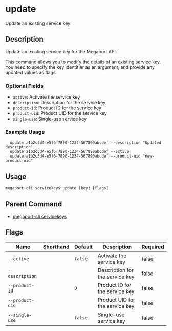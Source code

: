 # update

Update an existing service key

## Description

Update an existing service key for the Megaport API.

This command allows you to modify the details of an existing service key. You need to specify the key identifier as an argument, and provide any updated values as flags.

### Optional Fields
  - `active`: Activate the service key
  - `description`: Description for the service key
  - `product-id`: Product ID for the service key
  - `product-uid`: Product UID for the service key
  - `single-use`: Single-use service key

### Example Usage

```
  update a1b2c3d4-e5f6-7890-1234-567890abcdef --description "Updated description"
  update a1b2c3d4-e5f6-7890-1234-567890abcdef --active
  update a1b2c3d4-e5f6-7890-1234-567890abcdef --product-uid "new-product-uid"
```


## Usage

```
megaport-cli servicekeys update [key] [flags]
```



## Parent Command

* [megaport-cli servicekeys](megaport-cli_servicekeys.md)




## Flags

| Name | Shorthand | Default | Description | Required |
|------|-----------|---------|-------------|----------|
| `--active` |  | `false` | Activate the service key | false |
| `--description` |  |  | Description for the service key | false |
| `--product-id` |  | `0` | Product ID for the service key | false |
| `--product-uid` |  |  | Product UID for the service key | false |
| `--single-use` |  | `false` | Single-use service key | false |



